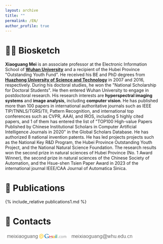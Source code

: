 ```yaml
---
layout: archive
title: ""
permalink: /EN/
author_profile: true
---
```

# 👨‍🎓 Biosketch

 <!--**Xiaoguang Mei** received the B.S. degree in communication engineering from the **[Huazhong University of Science and Technology](https://www.hust.edu.cn/)** (HUST), Wuhan, China, in 2007, the M.S. degree in communications and information systems from **[Central China Normal University](http://www.ccnu.edu.cn/)**, Wuhan, in 2011, and the Ph.D. degree in circuits and systems from the HUST, in 2016. From 2010 to 2012, he was a Software Engineer with the 722 Research Institute, China Shipbuilding Industry Corporation, Wuhan. From May 2016 to April 2019, he was a Post-Doctoral Fellow with the Electronic Information School, **[Wuhan University](https://www.whu.edu.cn/)** (WHU), Wuhan. From May 2019 to February 2020, he was an Assistant Professor with WHU. He is currently an Associate Professor with WHU. His research interests include hyperspectral image processing and computer vision.-->


 **Xiaoguang Mei** is an associate professor at the Electronic Information School of **[Wuhan University](https://www.whu.edu.cn/)** and a recipient of the Hubei Province "Outstanding Youth Fund". He received his BE and PhD degrees from **[Huazhong University of Science and Technology](https://www.hust.edu.cn/)**  in 2007 and 2016, respectively. During his doctoral studies, he won the "National Scholarship for Doctoral Students". He then entered Wuhan University to engage in postdoctoral research. His research interests are **hyperspectral imaging systems** and **image analysis**, including **computer vision**. He has published more than 100 papers in international authoritative journals such as IEEE TIP/TNNLS/TGRS/TII, Pattern Recognition, and international top conferences such as CVPR, AAAI, and IROS, including 5 highly cited papers, and 1 of them has entered the list of "TOP100 High-value Papers Published by Chinese Institutional Scholars in Computer Artificial Intelligence Journals in 2020" in the Global Scholars Database. He has authorized 8 national invention patents. He has led projects projects such as the National Key R&D Program, the Hubei Province Outstanding Youth Project, and the National Natural Science Foundation. The research results won the second prize in natural sciences of Hubei Province (No. 1 Award Winner), the second prize in natural sciences of the Chinese Society of Automation, and the Hsue-shen Tsien Paper Award in 2023 of the international journal IEEE/CAA Journal of Automatica Sinica.



<!--# 🎉 Research Interests
* Hyperspectral imagery
* Computer Vison

# 🛠️ Academic Activities

* Guest Editor for Sensors, Special Issue "Research and Application of Robust Hyperspectral Image"
* Reviewer for IEEE TIP/GRSL/TCI/TSP/JSTARS/GRSL/ACCESS, Information Sciences, Infrared Physics & Technology, etc-->

# 📝 Publications
{% include_relative publications1.md %}


# 📧 Contacts
![照片](/images/gmail.png) 
![照片](/images/mailwhu.png)